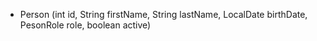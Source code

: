 * Person (int id, String firstName, String lastName, LocalDate birthDate, PesonRole role, boolean active)
